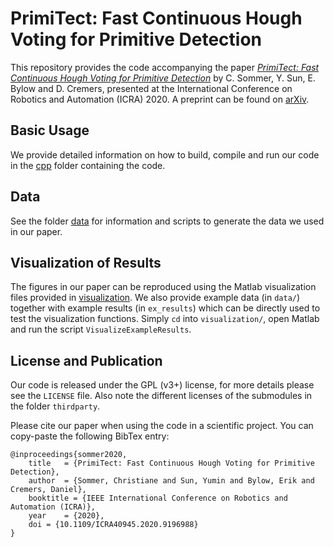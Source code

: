 # PrimiTect: Fast Continuous Hough Voting for Primitive Detection

This repository provides the code accompanying the paper
[*PrimiTect: Fast Continuous Hough Voting for Primitive Detection*](https://doi.org/10.1109/ICRA40945.2020.9196988)
by C. Sommer, Y. Sun, E. Bylow and D. Cremers,
presented at the International Conference on Robotics and Automation (ICRA) 2020.
A preprint can be found on [arXiv](https://arxiv.org/abs/2005.07457).

## Basic Usage

We provide detailed information on how to build, compile and run our code in the [cpp](cpp/) folder containing the code.

## Data

See the folder [data](data/) for information and scripts to generate the data we used in our paper.

## Visualization of Results

The figures in our paper can be reproduced using the Matlab visualization files provided in [visualization](visualization/).
We also provide example data (in `data/`) together with example results (in `ex_results`) which can be directly used to test the visualization functions.
Simply `cd` into `visualization/`, open Matlab and run the script `VisualizeExampleResults`.

## License and Publication

Our code is released under the GPL (v3+) license, for more details please see the `LICENSE` file.
Also note the different licenses of the submodules in the folder `thirdparty`.

Please cite our paper when using the code in a scientific project. You can copy-paste the following BibTex entry:

```
@inproceedings{sommer2020,
    title   = {PrimiTect: Fast Continuous Hough Voting for Primitive Detection},
    author  = {Sommer, Christiane and Sun, Yumin and Bylow, Erik and Cremers, Daniel},
    booktitle = {IEEE International Conference on Robotics and Automation (ICRA)},
    year    = {2020},
    doi = {10.1109/ICRA40945.2020.9196988}
}
```